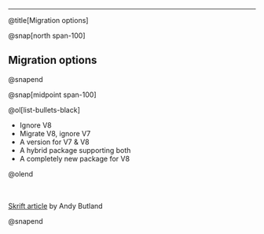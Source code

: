 ---

@title[Migration options]

@snap[north span-100]

## Migration options

@snapend

@snap[midpoint span-100]

@ol[list-bullets-black]

- Ignore V8
- Migrate V8, ignore V7
- A version for V7 & V8
- A hybrid package supporting both
- A completely new package for V8

@olend

<span class="fragment"><br><br>[Skrift article](https://skrift.io/articles/archive/upgrading-umbraco-packages-for-v8-whilst-maintaining-support-for-v7/) by Andy Butland</span>

@snapend
